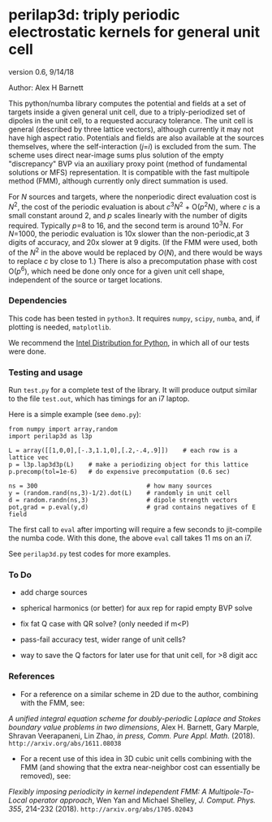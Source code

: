 # perilap3d: triply periodic electrostatic kernels for general unit cell

version 0.6,  9/14/18

Author: Alex H Barnett

This python/numba library computes the potential and fields at a set
of targets inside a given general unit cell, due to a
triply-periodized set of dipoles in the unit cell, to a requested
accuracy tolerance. The unit cell is general (described by three
lattice vectors), although currently it may not have high aspect
ratio.  Potentials and fields are also available at the sources
themselves, where the self-interaction (_j_=_i_) is excluded from the
sum.  The scheme uses direct near-image sums plus solution of the
empty "discrepancy" BVP via an auxiliary proxy point (method of fundamental
solutions or MFS) representation.  It is compatible with the fast multipole
method (FMM), although currently only direct summation is used.

For _N_ sources and targets, where the nonperiodic direct evaluation
cost is _N_<sup>2</sup>,
the cost of the periodic evaluation is about
_c_<sup>3</sup>_N_<sup>2</sup> + O(_p_<sup>2</sup>_N_),
where _c_ is a small
constant around 2, and _p_ scales linearly with the number of digits
required. Typically _p_=8 to 16, and the second term is around 
10<sup>3</sup>_N_.
For _N_=1000, the periodic evaluation is 10x slower than
the non-periodic,at 3 digits of accuracy, and 20x slower at 9 digits.
(If the FMM were used, both of the _N_<sup>2</sup> in the above would
be replaced by _O_(_N_), and there would be ways to replace _c_ by
close to 1.) There is also a precomputation phase with cost
O(_p_<sup>6</sup>), which need be
done only once for a given unit cell shape, independent of the source
or target locations.

### Dependencies

This code has been tested in `python3`. It requires `numpy`, `scipy`, `numba`,
and, if plotting is needed, `matplotlib`.

We recommend the
[Intel Distribution for Python](https://software.intel.com/en-us/distribution-for-python),
in which all of our tests were done.

### Testing and usage

Run `test.py` for a complete test of the library.
It will produce output similar to the file `test.out`, which has timings
for an i7 laptop.

Here is a simple example (see `demo.py`):
```
from numpy import array,random
import perilap3d as l3p

L = array([[1,0,0],[-.3,1.1,0],[.2,-.4,.9]])    # each row is a lattice vec 
p = l3p.lap3d3p(L)    # make a periodizing object for this lattice
p.precomp(tol=1e-6)   # do expensive precomputation (0.6 sec)

ns = 300                              # how many sources
y = (random.rand(ns,3)-1/2).dot(L)    # randomly in unit cell
d = random.randn(ns,3)                # dipole strength vectors
pot,grad = p.eval(y,d)                # grad contains negatives of E field
```
The first call to `eval` after importing will require a few seconds to jit-compile the numba code. With this done, the above `eval` call takes 11 ms on an i7.

See `perilap3d.py` test codes for more examples.

### To Do

* add charge sources

* spherical harmonics (or better) for aux rep for rapid empty BVP solve

* fix fat Q case with QR solve? (only needed if m<P)

* pass-fail accuracy test, wider range of unit cells?

* way to save the Q factors for later use for that unit cell, for >8 digit acc


### References

* For a reference on a similar scheme in 2D due to the author, combining with the FMM, see:

_A unified integral equation scheme for doubly-periodic Laplace and Stokes boundary value problems in two dimensions_,
Alex H. Barnett, Gary Marple, Shravan Veerapaneni, Lin Zhao,
_in press, Comm. Pure Appl. Math._ (2018).
`http://arxiv.org/abs/1611.08038`

* For a recent use of this idea in 3D cubic unit cells combining with the FMM
(and showing that the extra near-neighbor cost can essentially be removed),
see:

_Flexibly imposing periodicity in kernel independent FMM: A
Multipole-To-Local operator approach_,
Wen Yan and Michael Shelley,
_J. Comput. Phys._ *355*, 214-232 (2018).
`http://arxiv.org/abs/1705.02043`
